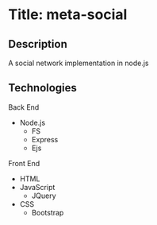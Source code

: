 # Title: meta-social

## Description
A social network implementation in node.js

## Technologies
Back End
- Node.js
  - FS
  - Express
  - Ejs

Front End
- HTML
- JavaScript
  - JQuery
- CSS
  - Bootstrap


